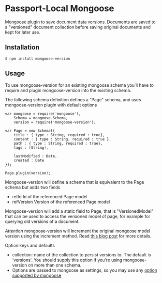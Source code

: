 # Passport-Local Mongoose
Mongoose plugin to save document data versions. Documents are saved to a "versioned" document collection before saving
original documents and kept for later use.

## Installation

    $ npm install mongoose-version

## Usage
To use mongoose-version for an existing mongoose schema you'll have to require and plugin mongoose-version into the 
existing schema.

The following schema definition defines a "Page" schema, and uses mongoose-version plugin with default options

    var mongoose = require('mongoose'),
        Schema = mongoose.Schema,
        version = require('mongoose-version');
    
    var Page = new Schema({
        title : { type : String, required : true},
        content : { type : String, required : true },
        path : { type : String, required : true},
        tags : [String],
    
        lastModified : Date,
        created : Date
    });
    
    Page.plugin(version);

Mongoose-version will define a schema that is equivalent to the Page schema but adds two fields

* refId Id of the referenced Page model
* refVersion Version of the referenced Page model

Mongoose-version will add a static field to Page, that is "VersionedModel" that can be used to access the versioned
model of page, for example for querying old versions of a document.

*Attention* mongoose-version will increment the original mongoose model version using the increment method. 
Read [this blog post](http://aaronheckmann.blogspot.co.at/2012/06/mongoose-v3-part-1-versioning.html) for more details.

Option keys and defaults
* collection: name of the collection to persist versions to. The default is 'versions'. You should supply this option if you're using mongoose-version on more than one schema.
* Options are passed to mongoose as settings, so you may use any [option supported by mongoose](http://mongoosejs.com/docs/guide.html#options) 
